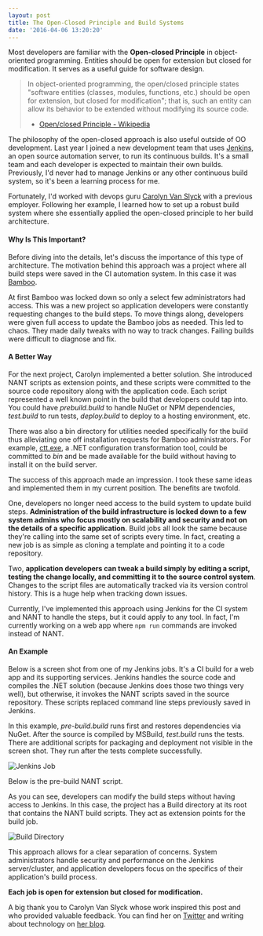 ```yaml
---
layout: post
title: The Open-Closed Principle and Build Systems
date: '2016-04-06 13:20:20'
---
```


Most developers are familiar with the **Open-closed Principle** in object-oriented programming. Entities should be open for extension but closed for modification. It serves as a useful guide for software design.

> In object-oriented programming, the open/closed principle states "software entities (classes, modules, functions, etc.) should be open for extension, but closed for modification"; that is, such an entity can allow its behavior to be extended without modifying its source code.
> - [Open/closed Principle - Wikipedia](https://en.wikipedia.org/wiki/Open/closed_principle)

The philosophy of the open-closed approach is also useful outside of OO development. Last year I joined a new development team that uses [Jenkins](https://jenkins-ci.org/), an open source automation server, to run its continuous builds. It's a small team and each developer is expected to maintain their own builds. Previously, I'd never had to manage Jenkins or any other continuous build system, so it's been a learning process for me.

Fortunately, I'd worked with devops guru [Carolyn Van Slyck](http://carolynvanslyck.com/) with a previous employer. Following her example, I learned how to set up a robust build system where she essentially applied the open-closed principle to her build architecture.

#### Why Is This Important?

Before diving into the details, let's discuss the importance of this type of architecture. The motivation behind this approach was a project where all build steps were saved in the CI automation system. In this case it was [Bamboo](https://www.atlassian.com/software/bamboo).

At first Bamboo was locked down so only a select few administrators had access. This was a new project so application developers were constantly requesting changes to the build steps. To move things along, developers were given full access to update the Bamboo jobs as needed. This led to chaos. They made daily tweaks with no way to track changes. Failing builds were difficult to diagnose and fix.

#### A Better Way

For the next project, Carolyn implemented a better solution. She introduced NANT scripts as extension points, and these scripts were committed to the source code repository along with the application code. Each script represented a well known point in the build that developers could tap into. You could have *prebuild.build* to handle NuGet or NPM dependencies, *test.build* to run tests, *deploy.build* to deploy to a hosting environment, etc.

There was also a bin directory for utilities needed specifically for the build thus alleviating one off installation requests for Bamboo administrators. For example, [ctt.exe](http://ctt.codeplex.com/), a .NET configuration transformation tool, could be committed to *bin* and be made available for the build without having to install it on the build server.

The success of this approach made an impression. I took these same ideas and implemented them in my current position. The benefits are twofold.

One, developers no longer need access to the build system to update build steps. **Administration of the build infrastructure is locked down to a few system admins who focus mostly on scalability and security and not on the details of a specific application.** Build jobs all look the same because they're calling into the same set of scripts every time. In fact, creating a new job is as simple as cloning a template and pointing it to a code repository.

Two, **application developers can tweak a build simply by editing a script, testing the change locally, and committing it to the source control system**. Changes to the script files are automatically tracked via its version control history. This is a huge help when tracking down issues.

Currently, I've implemented this approach using Jenkins for the CI system and NANT to handle the steps, but it could apply to any tool. In fact, I'm currently working on a web app where `npm run` commands are invoked instead of NANT.

#### An Example

Below is a screen shot from one of my Jenkins jobs. It's a CI build for a web app and its supporting services. Jenkins handles the source code and compiles the .NET solution (because Jenkins does those two things very well), but otherwise, it invokes the NANT scripts saved in the source repository. These scripts replaced command line steps previously saved in Jenkins.

In this example, *pre-build.build* runs first and restores dependencies via NuGet. After the source is compiled by MSBuild, *test.build* runs the tests. There are additional scripts for packaging and deployment not visible in the screen shot. They run after the tests complete successfully.

![Jenkins Job](http://media.joebuschmann.com/jenkins.png)

Below is the pre-build NANT script.

<script src="https://gist.github.com/joebuschmann/52f96cb64e9218ecdd7c9b9c349d4335.js"></script>

As you can see, developers can modify the build steps without having access to Jenkins. In this case, the project has a Build directory at its root that contains the NANT build scripts. They act as extension points for the build job.

![Build Directory](http://media.joebuschmann.com/build_dir.png)

This approach allows for a clear separation of concerns. System administrators handle security and performance on the Jenkins server/cluster, and application developers focus on the specifics of their application's build process.

**Each job is open for extension but closed for modification.**

A big thank you to Carolyn Van Slyck whose work inspired this post and who provided valuable feedback. You can find her on [Twitter](https://twitter.com/carolynvs) and writing about technology on [her blog](http://carolynvanslyck.com/).

